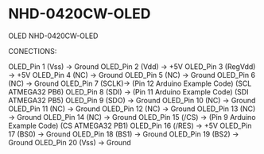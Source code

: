 # NHD-0420CW-OLED
OLED NHD-0420CW-OLED

CONECTIONS:
 
OLED_Pin 1 (Vss) -> Ground
OLED_Pin 2 (Vdd) -> +5V
OLED_Pin 3 (RegVdd) -> +5V
OLED_Pin 4 (NC) -> Ground
OLED_Pin 5 (NC) -> Ground
OLED_Pin 6 (NC) -> Ground
OLED_Pin 7 (SCLK)-> (Pin 12 Arduino Example Code) (SCL ATMEGA32 PB6)
OLED_Pin 8 (SDI) -> (Pin 11 Arduino Example Code) (SDI ATMEGA32 PB5)
OLED_Pin 9 (SDO) -> Ground
OLED_Pin 10 (NC) -> Ground
OLED_Pin 11 (NC) -> Ground
OLED_Pin 12 (NC) -> Ground
OLED_Pin 13 (NC) -> Ground
OLED_Pin 14 (NC) -> Ground
OLED_Pin 15 (/CS) -> (Pin 9 Arduino Example Code) (CS ATMEGA32 PB1)
OLED_Pin 16 (/RES) -> +5V
OLED_Pin 17 (BS0) -> Ground
OLED_Pin 18 (BS1) -> Ground
OLED_Pin 19 (BS2) -> Ground
OLED_Pin 20 (Vss) -> Ground
